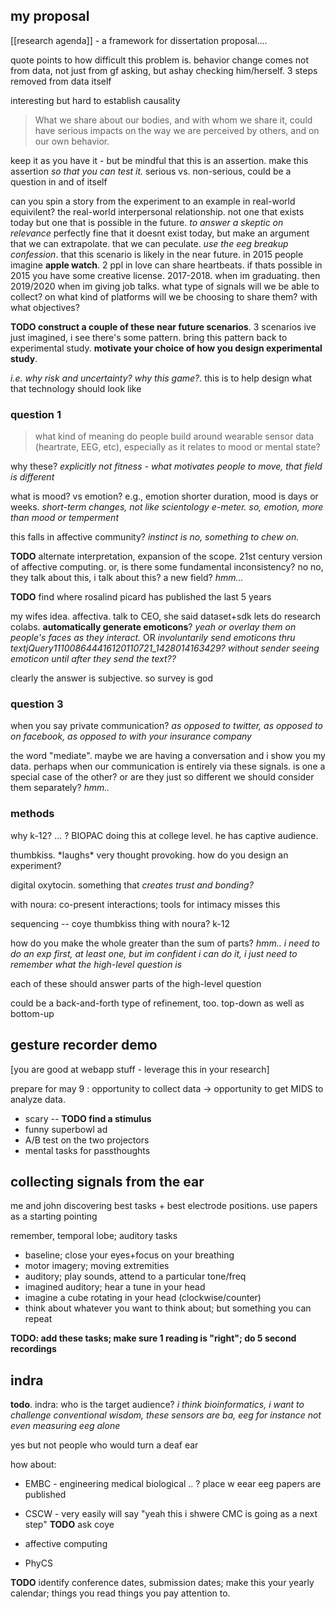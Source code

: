 
## my proposal

[[research agenda]] - a framework for dissertation proposal....

quote points to how difficult this problem is. behavior change comes not from data, not just from gf asking, but ashay checking him/herself. 3 steps removed from data itself

interesting but hard to establish causality

> What we share about our bodies, and with whom we share it, could have serious impacts on the way we are perceived by others, and on our own behavior.

keep it as you have it - but be mindful that this is an assertion. make this assertion *so that you can test it.* serious vs. non-serious, could be a question in and of itself

can you spin a story from the experiment to an example in real-world equivilent? the real-world interpersonal relationship. not one that exists today but one that is possible in the future. *to answer a skeptic on relevance* perfectly fine that it doesnt exist today, but make an argument that we can extrapolate. that we can peculate. *use the eeg breakup confession*. that this scenario is likely in the near future. in 2015 people imagine **apple watch**. 2 ppl in love can share heartbeats. if thats possible in 2015 you have some creative license. 2017-2018. when im graduating. then 2019/2020 when im giving job talks. what type of signals will we be able to collect? on what kind of platforms will we be choosing to share them? with what objectives?

**TODO construct a couple of these near future scenarios**. 3 scenarios ive just imagined, i see there's some pattern. bring this pattern back to experimental study. **motivate your choice of how you design experimental study**.

*i.e. why risk and uncertainty? why this game?*. this is to help design what that technology should look like

### question 1 

> what kind of meaning do people build around wearable sensor data (heartrate, EEG, etc), especially as it relates to mood or mental state?

why these? *explicitly not fitness - what motivates people to move, that field is different*

what is mood? vs emotion? e.g., emotion shorter duration, mood is days or weeks. *short-term changes, not like scientology e-meter. so, emotion, more than mood or temperment*

this falls in affective community? *instinct is no, something to chew on.*

**TODO** alternate interpretation, expansion of the scope. 21st century version of affective computing. or, is there some fundamental inconsistency? no no, they talk about this, i talk about this? a new field? *hmm...*

**TODO** find where rosalind picard has published the last 5 years

my wifes idea. affectiva. talk to CEO, she said dataset+sdk lets do research colabs. **automatically generate emoticons**? *yeah or overlay them on people's faces as they interact.* OR *involuntarily send emoticons thru textjQuery111008644416120110721_1428014163429? without sender seeing emoticon until after they send the text??*

clearly the answer is subjective. so survey is god

### question 3

when you say private communication? *as opposed to twitter, as opposed to on facebook, as opposed to with your insurance company*

the word "mediate". maybe we are having a conversation and i show you my data. perhaps when our communication is entirely via these signals. is one a special case of the other? or are they just so different we should consider them separately? *hmm..*


### methods

why k-12? ... ? BIOPAC doing this at college level. he has captive audience. 

thumbkiss. \*laughs\* very thought provoking. how do you design an experiment?

digital oxytocin. something that *creates trust and bonding?*

with noura:  co-present interactions; tools for intimacy misses this

sequencing -- 
    coye 
    thumbkiss
    thing with noura?
    k-12

how do you make the whole greater than the sum of parts? *hmm.. i need to do an exp first, at least one, but im confident i can do it, i just need to remember what the high-level question is*

each of these should answer parts of the high-level question

could be a back-and-forth type of refinement, too. top-down as well as bottom-up

## gesture recorder demo

[you are good at webapp stuff - leverage this in your research]

prepare for may 9 : opportunity to collect data -> opportunity to get MIDS to analyze data.

- scary -- **TODO find a stimulus**  
- funny superbowl ad  
- A/B test on the two projectors  
- mental tasks for passthoughts  

## collecting signals from the ear

me and john discovering best tasks + best electrode positions. use papers as a starting pointing

remember, temporal lobe; auditory tasks

- baseline; close your eyes+focus on your breathing  
- motor imagery; moving extremities   
- auditory; play sounds, attend to a particular tone/freq    
- imagined auditory; hear a tune in your head
- imagine a cube rotating in your head (clockwise/counter)
- think about whatever you want to think about; but something you can repeat

**TODO: add these tasks; make sure 1 reading is "right"; do 5 second recordings**
 
 ## indra
 
**todo**. indra: who is the target audience? *i think bioinformatics, i want to challenge conventional wisdom, these sensors are ba, eeg for instance not even measuring eeg alone*

yes but not people who would turn a deaf ear

how about:

- EMBC - engineering medical biological ..  ? place w eear eeg papers are published

- CSCW - very easily will say "yeah this i shwere CMC is going as a next step" **TODO** ask coye

- affective computing

- PhyCS

**TODO** identify conference dates, submission dates; make this your yearly calendar; things you read things you pay attention to.